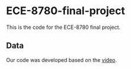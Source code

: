 # ECE-8780-final-project

This is the code for the ECE-8780 final project.

## Data 
Our code was developed based on the [video](https://drive.google.com/drive/folders/1Tp1WGvC2OOuOI_mL-SOBWsOYOHibuZxo?usp=sharing).
